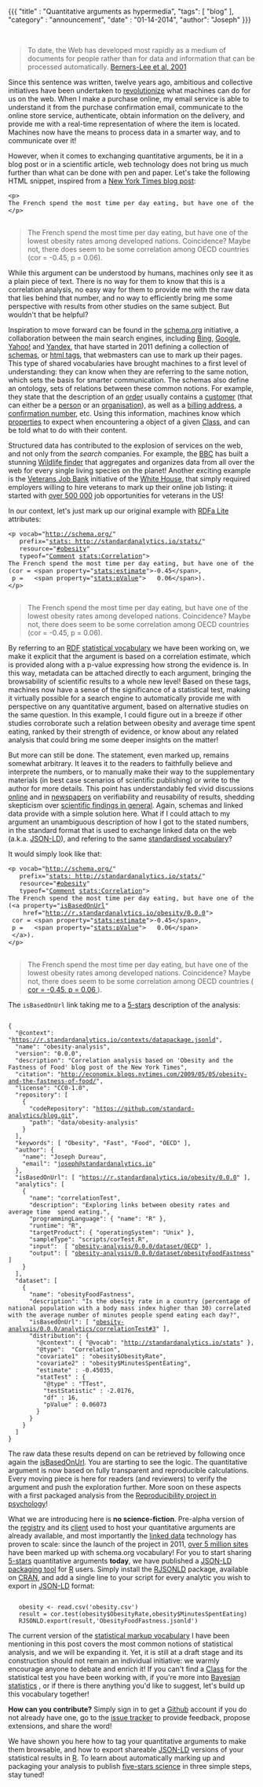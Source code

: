 {{{
	"title" : "Quantitative arguments as hypermedia",
	"tags": [ "blog" ],
	"category" : "announcement",
	"date" : "01-14-2014",
    "author": "Joseph"
}}}


<br>

> To date, the Web has developed most rapidly as a medium of documents for people 
> rather than for data and information that can be processed automatically. 
> [Berners-Lee et al, 2001](http://www-sop.inria.fr/acacia/cours/essi2006/Scientific%20American_%20Feature%20Article_%20The%20Semantic%20Web_%20May%202001.pdf)

Since this sentence was written, twelve years ago, ambitious and collective 
initiatives have been undertaken to [revolutionize](http://www.ted.com/talks/tim_berners_lee_on_the_next_web.html)
what machines can do for us on the web. When I make a purchase online, my email 
service is able to understand it from the purchase confirmation email, 
communicate to the online store service, authenticate, obtain information on the
delivery, and provide me with a real-time representation of where the item is 
located. Machines now have the means to process data in a smarter way, and to 
communicate over it!




However, when it comes to exchanging quantitative arguments, be it in a blog post
or in a scientific article, web technology does not bring us much further than 
what can be done with pen and paper. Let's take the following HTML snippet, 
inspired from a [New York Times blog post](http://economix.blogs.nytimes.com/2009/05/05/obesity-and-the-fastness-of-food/):


  <div class="pure-g-r">
    <div class="pure-u-1-2">
      <div class="l-box">
        <pre id="obesity" style="font-size: 90%;">
<span class="html-tag">&lt;p&gt;</span>
The French spend the most time per day eating, but have one of the lowest obesity rates among developed nations. Coincidence? Maybe not, there does seem to be some correlation among OECD countries (cor = -0.45,  p   = 0.06).
<span class="html-tag">&lt;/p&gt;</span>
        </pre>
      </div>
    </div>
    <div class="pure-u-1-2">
	<blockquote>
<p> 
The French spend the most time per day eating, but have one of
the lowest obesity rates among developed nations. Coincidence? 
Maybe not, there does seem to be some correlation among OECD 
countries (cor = -0.45,  p   = 0.06).
</p>
	</blockquote>
    </div>
  </div>

While this argument can be understood by humans, machines only see it as
a plain piece of text. There is no way for them to know that this is 
a correlation analysis, no easy way for them to provide me with the raw data 
that lies behind that number, and no way to efficiently bring me some 
perspective with results from other studies on the same subject. But wouldn't 
that be helpful?


Inspiration to move forward can be found in the [schema.org](http://schema.org)
initiative, a collaboration between the main search 
engines, including [Bing](http://bing.com), [Google](http://Google.com), [Yahoo!](http://yahoo.com) 
and [Yandex](http://yandex.com), that have started in 2011 defining a collection of [schemas](http://en.wikipedia.org/wiki/RDF_Schema), 
or [html tags](http://www.w3schools.com/html/html5_semantic_elements.asp), that 
webmasters can use to mark up their pages. 
This type of shared vocabularies have brought machines to a first level of 
understanding: they can know when they are referring to the same notion, which 
sets the basis for smarter communication. The schemas also define an ontology, 
 sets of relations between these common notions. For example, they state 
that the description of an [order](http://schema.org/Order) usually contains a 
[customer](http://schema.org/customer) (that can either be a [person](http://schema.org/Person)
or an [organisation](http://schema.org/Organization)), as well as a [billing address](http://schema.org/billingAddress),
a [confirmation number](http://schema.org/confirmationNumber), etc. Using this 
information, machines know which [properties](http://www.w3.org/TR/rdf-schema/#ch_properties) 
to expect when encountering a object of a given [Class](http://www.w3.org/TR/rdf-schema/#ch_classes), 
and can be told what to do with their content. 


Structured data has contributed to the explosion of services on the web, and not 
only from the *search* companies. For example, the [BBC](http://www.bbc.co.uk/blogs/internet/posts/Linked-Data-Connecting-together-the-BBCs-Online-Content) 
has built a stunning [Wildlife finder](http://www.bbc.co.uk/nature/wildlife) 
that aggregates and organizes data from all over the web for every single 
living species on the planet! Another exciting example is the [Veterans Job Bank](http://www.whitehouse.gov/blog/2011/11/07/open-innovation-heroes-introducing-veterans-job-bank) initiative of the [White House](http://www.whitehouse.gov/), 
that simply required employers willing to hire veterans to mark up their online
job listing: it started with [over 500 000](http://fcw.com/articles/2011/11/09/white-house-gets-help-from-google-linkedin-on-veterans-job-initiatives.aspx?s=fcwdaily_101111)
job opportunities for veterans in the US!

In our context, let's just mark up our original example with [RDFa Lite](http://www.w3.org/TR/rdfa-lite/) 
attributes:


  <div class="pure-g-r">
    <div class="pure-u-3-5">
      <div class="l-box" style="padding-top:0px;">
        <pre id="obesity" style="font-size: 90%;">
<span class="html-tag">&lt;p</span> <span class="rdfa-tag">vocab</span>="<a href="http://schema.org/">http://schema.org/</a>" 
   <span class="rdfa-tag">prefix</span>="<a href="http://standardanalytics.io/stats/">stats: http://standardanalytics.io/stats/</a>" 
   <span class="rdfa-tag">resource</span>="<a href="#obesity">#obesity</a>"
   <span class="rdfa-tag">typeof</span>="<a href="http://schema.org/Comment">Comment</a> <a href="http://standardanalytics.io/stats/Correlation">stats:Correlation</a>"<span class="html-tag">&gt;</span>
The French spend the most time per day eating, but have one of the lowest obesity rates among developed nations. Coincidence? Maybe not, there does seem to be some correlation among OECD countries 
(cor = <span class="html-tag">&lt;span</span> <span class="rdfa-tag">property</span>="<a href="http://standardanalytics.io/stats/estimate">stats:estimate</a>"<span class="html-tag">&gt;</span>-0.45<span class="html-tag">&lt;/span&gt;</span>,
 p =   <span class="html-tag">&lt;span</span> <span class="rdfa-tag">property</span>="<a href="http://standardanalytics.io/stats/pValue">stats:pValue</a>"<span class="html-tag">&gt;</span>   0.06<span class="html-tag">&lt;/span&gt;</span>).
<span class="html-tag">&lt;/p&gt;</span>
        </pre>
      </div>
    </div>
    <div class="pure-u-2-5">
	<blockquote>
<p vocab="http://schema.org/" 
   prefix="stats: http://standardanalytics.io/stats/" 
   resource="#obesity" 
   typeof="Comment stats:Correlation"> 
The French spend the most time per day eating, but have one of
the lowest obesity rates among developed nations. Coincidence? 
Maybe not, there does seem to be some correlation among OECD 
countries 
(cor = <span property="stats:estimate"> -0.45</span>, 
 p   = <span property="stats:pValue"> 0.06</span>).
</p>
	</blockquote>
    </div>
  </div>


By referring to an [RDF](http://www.w3.org/RDF/)
[statistical vocabulary](http://standardanalytics.io/stats)
we have been working on, we make it explicit that the argument is based on a correlation estimate, 
which is provided 
along with a p-value expressing how strong the evidence is. In this way, 
metadata can be attached directly to each argument, bringing the browsability
of scientific results to a whole new level! Based on 
these tags, machines now have a sense of the significance 
of a statistical test, making it virtually possible for a search engine to 
automatically provide me with perspective on any quantitative argument, based on 
alternative studies on the same question. In this example, I could figure out 
in a breeze if other studies corroborate such a relation between obesity and 
average time spent eating, ranked by their strength of evidence, or know about
any related analysis that could bring me some deeper insights on the matter!


But more can still be done. The statement, even marked up, remains somewhat 
arbitrary. It leaves it to the readers to faithfully
believe and interprete the numbers, or to manually make their way to the 
supplementary materials (in best case scenarios of scientific publishing) 
or write to the author for more 
details. This point has understandably fed vivid discussions [online](http://phys.org/news/2013-09-science-crisis.html) 
and in [newspapers](http://www.economist.com/news/briefing/21588057-scientists-think-science-self-correcting-alarming-degree-it-not-trouble) 
on verifiability and reusability of results, shedding skepticism over 
[scientific findings in general](http://www.nytimes.com/2012/04/17/science/rise-in-scientific-journal-retractions-prompts-calls-for-reform.html). 
Again, schemas and linked data provide with a simple solution here. What if I 
could attach to my argument an unambiguous description of how I got to the 
stated numbers, in the standard format that is used to exchange linked data 
on the web (a.k.a. [JSON-LD](http://json-ld.org/)), and refering to the same
[standardised vocabulary](http://standardanalytics.io/stats)? 


It would simply look like that:



  <div class="pure-g-r">
    <div class="pure-u-3-5">
      <div class="l-box" style="padding-top:0px;">
        <pre id="obesity" style="font-size: 90%;">
<span class="html-tag">&lt;p</span> <span class="rdfa-tag">vocab</span>="<a href="http://schema.org/">http://schema.org/</a>" 
   <span class="rdfa-tag">prefix</span>="<a href="http://standardanalytics.io/stats">stats: http://standardanalytics.io/stats/</a>" 
   <span class="rdfa-tag">resource</span>="<a href="#obesity">#obesity</a>"
   <span class="rdfa-tag">typeof</span>="<a href="http://schema.org/Comment">Comment</a> <a href="http://standardanalytics.io/stats/Correlation">stats:Correlation</a>"<span class="html-tag">&gt;</span>
The French spend the most time per day eating, but have one of the lowest obesity rates among developed nations. Coincidence? Maybe not, there does seem to be some correlation among OECD countries 
(<span class="html-tag">&lt;a</span> <span class="rdfa-tag">property</span>="<a href="http://schema.org/isBasedOnUrl" class="is-based-on-url">isBasedOnUrl</a>" 
    <span class="html-tag">href</span>="<a href="http://registry.standardanalytics.io/obesity-analysis/0.0.0"><span class="is-based-on-url">http://r.standardanalytics.io/obesity/0.0.0</span></a>"<span class="html-tag">&gt;</span>
 cor = <span class="html-tag">&lt;span</span> <span class="rdfa-tag">property</span>="<a href="http://standardanalytics.io/stats/estimate">stats:estimate</a>"<span class="html-tag">&gt;</span>-0.45<span class="html-tag">&lt;/span&gt;</span>,
 p =   <span class="html-tag">&lt;span</span> <span class="rdfa-tag">property</span>="<a href="http://standardanalytics.io/stats/pValue">stats:pValue</a>"<span class="html-tag">&gt;</span>   0.06<span class="html-tag">&lt;/span&gt;</span>
 <span class="html-tag">&lt;/a&gt;</span>).
<span class="html-tag">&lt;/p&gt;</span>
        </pre>
      </div>
    </div>
    <div class="pure-u-2-5">
	<blockquote>
<p vocab="http://schema.org/" 
   prefix="stats: http://standardanalytics.io/stats/" 
   resource="#obesity" 
   typeof="Comment stats:Correlation"> 
The French spend the most time per day eating, but have one of
the lowest obesity rates among developed nations. Coincidence? 
Maybe not, there does seem to be some correlation among OECD 
countries 
(<a property="sh:isBasedOnUrl" href="http://registry.standardanalytics.io/obesity-analysis/0.0.0">
 cor = <span property="stats:estimate"> -0.45</span>, 
 p   = <span property="stats:pValue"> 0.06</span>
 </a>).
</p>
	</blockquote>
    </div>
  </div>

The ``isBasedOnUrl`` link taking me to a [5-stars](http://5stardata.info/) description of the analysis:

<pre id="obesity-json"><code>
{
  "@context": "<a href="https://registry.standardanalytics.io/contexts/datapackage.jsonld">https://r.standardanalytics.io/contexts/datapackage.jsonld</a>",
  "name": "obesity-analysis",
  "version": "0.0.0",
  "description": "Correlation analysis based on 'Obesity and the Fastness of Food' blog post of the New York Times",
  "citation": "<a href="http://economix.blogs.nytimes.com/2009/05/05/obesity-and-the-fastness-of-food/">http://economix.blogs.nytimes.com/2009/05/05/obesity-and-the-fastness-of-food/</a>",
  "license": "CC0-1.0",
  "repository": [
    {
      "codeRepository": "<a href="https://github.com/standard-analytics/blog.git">https://github.com/standard-analytics/blog.git</a>",
      "path": "data/obesity-analysis"
    }
  ],
  "keywords": [ "Obesity", "Fast", "Food", "OECD" ],
  "author": {
    "name": "Joseph Dureau",
    "email": "<a href="mailto:joseph@standardanalytics.io">joseph@standardanalytics.io</a>"
  },
  "isBasedOnUrl": [ "<a href="https://registry.standardanalytics.io/obesity/0.0.0">https://r.standardanalytics.io/obesity/0.0.0</a>" ],
  "analytics": [
    {
      "name": "correlationTest",
      "description": "Exploring links between obesity rates and average time  spend eating.",
      "programmingLanguage": { "name": "R" },
      "runtime": "R",
      "targetProduct": { "operatingSystem": "Unix" },
      "sampleType": "scripts/corTest.R",
      "input":  [ "<a href="https://registry.standardanalytics.io/obesity/0.0.0/dataset/OECD">obesity-analysis/0.0.0/dataset/OECD</a>" ],
      "output": [ "<a href="https://registry.standardanalytics.io/obesity-analysis/0.0.0/dataset/obesityFoodFastness">obesity-analysis/0.0.0/dataset/obesityFoodFastness</a>" ]
    }
  ],
  "dataset": [
    { 
      "name": "obesityFoodFastness",
      "description": "Is the obesity rate in a country (percentage of national population with a body mass index higher than 30) correlated with the average number of minutes people spend eating each day?",
      "isBasedOnUrl": [ "<a href="https://registry.standardanalytics.io/obesity-analysis/0.0.0/analytics/correlationTest#3">obesity-analysis/0.0.0/analytics/correlationTest#3</a>" ],
      "distribution": {
        "@context": { "@vocab": "<a href="http://standardanalytics.io/stats">http://standardanalytics.io/stats</a>" },
        "@type":  "<span class="stats">Correlation</span>",
        "covariate1" : "<span class="stats">obesity$ObesityRate</span>",
        "covariate2" : "<span class="stats">obesity$MinutesSpentEating</span>",
        "estimate" :<span class="stats"> -0.45035</span>,
        "statTest" : {
          "@type" : "<span class="stats">TTest</span>",
          "testStatistic" : <span class="stats">-2.0176</span>,
          "df" : <span class="stats">16</span>,
          "pValue" : <span class="stats">0.06073</span>
        }
      }
    }
  ]
}
</code></pre>	

The raw data these results depend on can be retrieved by following once again the [isBasedOnUrl](https://registry.standardanalytics.io/obesity/0.0.0). You are starting to see the logic. The quantitative argument is now
based on fully transparent and reproducible calculations. Every moving piece is
here for readers (and reviewers) to verify the argument and push the exploration further. More 
soon on these aspects with a first packaged analysis from the [Reproducibility
project in psychology](https://osf.io/ezcuj/wiki/home/)!



What we are introducing here is **no science-fiction**. Pre-alpha version of 
the [registry](http://registry.standardanalytics.io) and its [client](https://github.com/standard-analytics/ldpm) 
used to host your quantitative arguments are already available, and most importantly 
the [linked data](http://linkeddata.org/) technology has proven to scale: since the launch 
of the project in 2011, [over 5 million sites](https://semanticweb.com/schema-org-chat-googles-r-v-guha_b40607) 
have been marked up with schema.org vocabulary!  For you to start sharing [5-stars](http://5stardata.info/) 
quantitative arguments **today**, 
we have published a [JSON-LD packaging tool](http://cran.r-project.org/web/packages/RJSONLD/index.html)
for [R](http://www.r-project.org/) users. Simply install the [RJSONLD](https://github.com/standard-analytics/RJSONLD) package, 
available on [CRAN](http://cran.r-project.org/), and add a single line to your
script for every analytic you wish to export in [JSON-LD](http://json-ld.org/) 
format:


<pre id="obesity-R"><code class="r">
   obesity <- read.csv('obesity.csv')
   result = cor.test(obesity$ObesityRate,obesity$MinutesSpentEating)
   <span class="stats">RJSONLD.export</span>(result,'ObesityFoodFastness.jsonld')	
</code></pre>	



The current version of the [statistical markup vocabulary](http://standardanalytics.io/stats) 
I have been mentioning in this post covers the most common notions of statistical analysis, 
and we will be expanding it. Yet, it is still at a draft stage and its 
construction should not remain an individual initiative: we warmly encourage 
anyone to debate and enrich it! If you can't find a
[Class](http://www.w3.org/TR/rdf-schema/#ch_classes) 
for the statistical 
test you have been working with, if you're more into [Bayesian statistics](http://en.wikipedia.org/wiki/Bayesian_statistics)
, or if there is there anything you'd like to suggest, let's build up this 
vocabulary together! 

**How can you contribute?** Simply sign in to get a [Github](https://github.com/) 
account if you do not already have one, go to the [issue tracker](https://github.com/standard-analytics/schemas/issues) 
to provide feedback, propose extensions, and share the word!


We have shown you here how to tag your quantitative arguments to make them 
browsable, and how to export shareable [JSON-LD](http://json-ld.org/) versions of your 
statistical results in [R](http://www.r-project.org/). To learn about 
automatically marking up and packaging your analysis to publish [five-stars science](http://standardanalytics.io)
in three simple steps, stay tuned!

